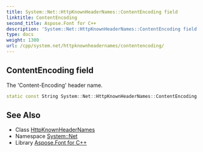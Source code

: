 ```yaml
---
title: System::Net::HttpKnownHeaderNames::ContentEncoding field
linktitle: ContentEncoding
second_title: Aspose.Font for C++
description: 'System::Net::HttpKnownHeaderNames::ContentEncoding field. The ''Content-Encoding'' header name in C++.'
type: docs
weight: 1300
url: /cpp/system.net/httpknownheadernames/contentencoding/
---
```

## ContentEncoding field


The 'Content-Encoding' header name.

```cpp
static const String System::Net::HttpKnownHeaderNames::ContentEncoding
```

## See Also

* Class [HttpKnownHeaderNames](../)
* Namespace [System::Net](../../)
* Library [Aspose.Font for C++](../../../)
